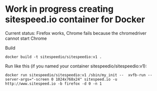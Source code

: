 # Work in progress creating sitespeed.io container for Docker

Current status: Firefox works, Chrome fails because the chromedriver cannot start Chrome

Build
```
docker build -t sitespeedio/sitespeedio:v1 .
```

Run like this (if you named your container sitespeedio/sitespeedio:v1):

```
docker run sitespeedio/sitespeedio:v1 /sbin/my_init --  xvfb-run --server-args="-screen 0 1024x768x24" sitespeed.io -u http://www.sitespeed.io -b firefox -d 0 -n 1
```

